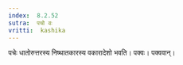 ```yaml
---
index:  8.2.52
sutra:  पचो वः
vritti:  kashika 
---
```


पचेः धातोरुत्तरस्य निष्थातकारस्य वकारादेशो भवति। पक्वः। पक्ववान्।

